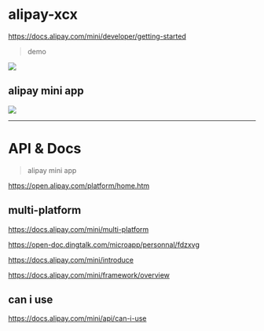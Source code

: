 # alipay-xcx

https://docs.alipay.com/mini/developer/getting-started

> demo

![](https://gw.alipayobjects.com/zos/skylark-tools/public/files/7fedd416fb963d61f1732aec7e64e918.png)


## alipay mini app

![](https://images2018.cnblogs.com/blog/740516/201809/740516-20180906003210321-388254141.png)

***

# API & Docs

> alipay mini app

https://open.alipay.com/platform/home.htm

## multi-platform

https://docs.alipay.com/mini/multi-platform

https://open-doc.dingtalk.com/microapp/personnal/fdzxvg

https://docs.alipay.com/mini/introduce


https://docs.alipay.com/mini/framework/overview

## can i use

https://docs.alipay.com/mini/api/can-i-use



